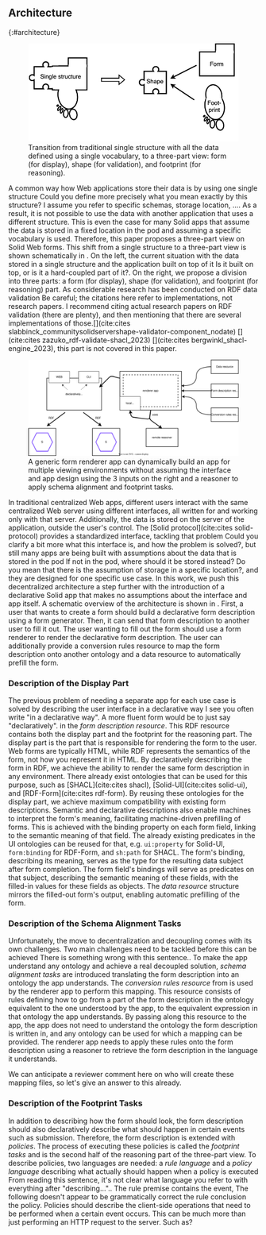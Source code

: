 ## Architecture
{:#architecture}

<figure id="fig:eaen-currently-to-goal" class="halfwidth">
<img src="img/currently-to-goal.png" alt="[Figure of shift from single structure to a three-part view]" />
<figcaption markdown="block">
Transition from traditional single structure with all the data defined using a single vocabulary, to a three-part view: form (for display), shape (for validation), and footprint (for reasoning).
</figcaption>
</figure>

A common way how Web applications store their data is by using one single structure <span class="comment" data-author="RT">Could you define more precisely what you mean exactly by this structure? I assume you refer to specific schemas, storage location, ...</span>.
As a result, it is not possible to use the data with another application that uses a different structure.
This is even the case for many Solid apps that assume the data is stored in a fixed location in the pod and assuming a specific vocabulary is used.
Therefore, this paper proposes a three-part view on Solid Web forms.
This shift from a single structure to a three-part view is shown schematically in [](#fig:eaen-currently-to-goal).
On the left, the current situation with the data stored in a single structure and the application built on top of it <span class="comment" data-author="RT">Is it built on top, or is it a hard-coupled part of it?</span>.
On the right, we propose a division into three parts: a form (for display), shape (for validation), and footprint (for reasoning) part.
As considerable research has been conducted on RDF data validation <span class="comment" data-author="RT">Be careful; the citations here refer to implementations, not research papers. I recommend citing actual research papers on RDF validation (there are plenty), and then mentioning that there are several implementations of those.</span>[](cite:cites slabbinck_communitysolidservershape-validator-component_nodate) [](cite:cites zazuko_rdf-validate-shacl_2023) [](cite:cites bergwinkl_shacl-engine_2023), this part is not covered in this paper.

<figure id="fig:renderer-architecture">
<img src="img/stage-2.svg" alt="[Figure of high level architecture of declarative Solid apps]" />
<figcaption markdown="block">
A generic form renderer app can dynamically build an app for multiple viewing environments without assuming the interface and app design using the 3 inputs on the right and a reasoner to apply schema alignment and footprint tasks.
</figcaption>
</figure>

In traditional centralized Web apps, different users interact with the same centralized Web server using different interfaces, all written for and working only with that server.
Additionally, the data is stored on the server of the application, outside the user's control.
The [Solid protocol](cite:cites solid-protocol) provides a standardized interface, tackling that problem <span class="comment" data-author="RT">Could you clarify a bit more what this interface is, and how the problem is solved?</span>, but still many apps are being built with assumptions about the data that is stored in the pod <span class="comment" data-author="RT">If not in the pod, where should it be stored instead? Do you mean that there is the assumption of storage in a specific location?</span>, and they are designed for one specific use case.
In this work, we push this decentralized architecture a step further with the introduction of a declarative Solid app that makes no assumptions about the interface and app itself.
A schematic overview of the architecture is shown in [](#fig:renderer-architecture).
First, a user that wants to create a form should build a declarative form description using a form generator.
Then, it can send that form description to another user to fill it out.
The user wanting to fill out the form should use a form renderer to render the declarative form description.
The user can additionally provide a conversion rules resource to map the form description onto another ontology and a data resource to automatically prefill the form.


### Description of the Display Part

The previous problem of needing a separate app for each use case is solved by describing the user interface in a declarative way <span class="comment" data-author="RT">I see you often write "in a declarative way". A more fluent form would be to just say "declaratively".</span> in the *form description resource*.
This RDF resource contains both the display part and the footprint for the reasoning part.
The display part is the part that is responsible for rendering the form to the user.
Web forms are typically HTML, while RDF represents the semantics of the form, not how you represent it in HTML.
By declaratively describing the form in RDF, we achieve the ability to render the same form description in any environment.
There already exist ontologies that can be used for this purpose, such as [SHACL](cite:cites shacl), [Solid-UI](cite:cites solid-ui), and [RDF-Form](cite:cites rdf-form).
By reusing these ontologies for the display part, we achieve maximum compatibility with existing form descriptions.
Semantic and declarative descriptions also enable machines to interpret the form's meaning, facilitating machine-driven prefilling of forms.
This is achieved with the binding property on each form field, linking to the semantic meaning of that field.
The already existing predicates in the UI ontologies can be reused for that, e.g. `ui:property` for Solid-UI, `form:binding` for RDF-Form, and `sh:path` for SHACL.
The form's binding, describing its meaning, serves as the type for the resulting data subject after form completion.
The form field's bindings will serve as predicates on that subject, describing the semantic meaning of these fields, with the filled-in values for these fields as objects.
The *data resource* structure mirrors the filled-out form's output, enabling automatic prefilling of the form.


### Description of the Schema Alignment Tasks

Unfortunately, the move to decentralization and decoupling comes with its own challenges.
Two main challenges need to be tackled before this can be achieved <span class="comment" data-author="RT">There is something wrong with this sentence.</span>.
To make the app understand any ontology and achieve a real decoupled solution, *schema alignment tasks* are introduced translating the form description into an ontology the app understands.
The *conversion rules resource* from [](#fig:renderer-architecture) is used by the renderer app to perform this mapping.
This resource consists of rules defining how to go from a part of the form description in the ontology equivalent to the one understood by the app, to the equivalent expression in that ontology the app understands.
By passing along this resource to the app, the app does not need to understand the ontology the form description is written in, and any ontology can be used for which a mapping can be provided.
The renderer app needs to apply these rules onto the form description using a reasoner to retrieve the form description in the language it understands.


<span class="comment" data-author="RT">We can anticipate a reviewer comment here on who will create these mapping files, so let's give an answer to this already.</span>

### Description of the Footprint Tasks

In addition to describing how the form should look, the form description should also declaratively describe what should happen in certain events such as submission.
Therefore, the form description is extended with *policies*.
The process of executing these policies is called the *footprint tasks* and is the second half of the reasoning part of the three-part view.
To describe policies, two languages are needed: a *rule language* and a *policy language* describing what actually should happen when a policy is executed <span class="comment" data-author="RT">From reading this sentence, it's not clear what language you refer to with everything after "describing...".</span>.
The rule premise contains the event, <span class="comment" data-author="RT">The following doesn't appear to be grammatically correct</span> the rule conclusion the policy.
Policies should describe the client-side operations that need to be performed when a certain event occurs.
This can be much more than just performing an HTTP request to the server. <span class="comment" data-author="RT">Such as?</span>
